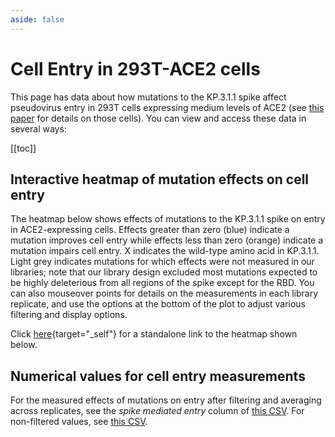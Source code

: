 ```yaml
---
aside: false
---
```


# Cell Entry in 293T-ACE2 cells

This page has data about how mutations to the KP.3.1.1 spike affect pseudovirus entry in 293T cells expressing medium levels of ACE2 (see [this paper](https://www.mdpi.com/1999-4915/14/9/2061) for details on those cells).
You can view and access these data in several ways:


[[toc]]

## Interactive heatmap of mutation effects on cell entry
The heatmap below shows effects of mutations to the KP.3.1.1 spike on entry in ACE2-expressing cells.
Effects greater than zero (blue) indicate a mutation improves cell entry while effects less than zero (orange) indicate a mutation impairs cell entry. X indicates the wild-type amino acid in KP.3.1.1.
Light grey indicates mutations for which effects were not measured in our libraries; note that our library design excluded most mutations expected to be highly deleterious from all regions of the spike except for the RBD. 
You can also mouseover points for details on the measurements in each library replicate, and use the options at the bottom of the plot to adjust various filtering and display options.

Click [here](htmls/293T_medium_ACE2_entry_func_effects.html){target="_self"} for a standalone link to the heatmap shown below.

<Figure caption="Effects of mutations on entry in 293T cells expressing ACE2">
    <Altair :showShadow="true" :spec-url="'htmls/293T_medium_ACE2_entry_func_effects.html'"></Altair>
</Figure>

## Numerical values for cell entry measurements
For the measured effects of mutations on entry after filtering and averaging across replicates, see the *spike mediated entry* column of [this CSV](https://github.com/dms-vep/SARS-CoV-2_KP.3.1.1_spike_DMS/blob/main/results/summaries/antibody_escape.csv).
For non-filtered values, see [this CSV](https://github.com/dms-vep/SARS-CoV-2_KP.3.1.1_spike_DMS/blob/main/results/func_effects/averages/293T_medium_ACE2_entry_func_effects.csv).
